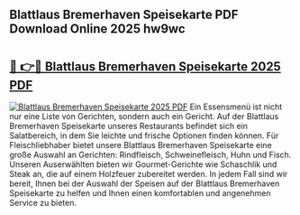 ## Blattlaus Bremerhaven Speisekarte PDF Download Online 2025 hw9wc

# <h2><a href="http://gc8m2u.nevu.top/?p=Blattlaus+Bremerhaven+Speisekarte">🔗 👉🔴 Blattlaus Bremerhaven Speisekarte 2025 PDF</a></h2>

[![Blattlaus Bremerhaven Speisekarte 2025 PDF](https://i.imgur.com/dBaPXMq.png)](http://gc8m2u.nevu.top/?p=Blattlaus+Bremerhaven+Speisekarte)
Ein Essensmenü ist nicht nur eine Liste von Gerichten, sondern auch ein Gericht. Auf der Blattlaus Bremerhaven Speisekarte unseres Restaurants befindet sich ein Salatbereich, in dem Sie leichte und frische Optionen finden können. Für Fleischliebhaber bietet unsere Blattlaus Bremerhaven Speisekarte eine große Auswahl an Gerichten: Rindfleisch, Schweinefleisch, Huhn und Fisch. Unseren Auserwählten bieten wir Gourmet-Gerichte wie Schaschlik und Steak an, die auf einem Holzfeuer zubereitet werden. In jedem Fall sind wir bereit, Ihnen bei der Auswahl der Speisen auf der Blattlaus Bremerhaven Speisekarte zu helfen und Ihnen einen komfortablen und angenehmen Service zu bieten.
